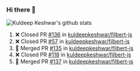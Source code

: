 ### Hi there 👋

<!--
**kuldeepkeshwar/kuldeepkeshwar** is a ✨ _special_ ✨ repository because its `README.md` (this file) appears on your GitHub profile.

Here are some ideas to get you started:

- 🔭 I’m currently working on ...
- 🌱 I’m currently learning ...
- 👯 I’m looking to collaborate on ...
- 🤔 I’m looking for help with ...
- 💬 Ask me about ...
- 📫 How to reach me: ...
- 😄 Pronouns: ...
- ⚡ Fun fact: ...
-->
![Kuldeep Keshwar's github stats](https://github-readme-stats.vercel.app/api?username=kuldeepkeshwar&show_icons=true)

<!--START_SECTION:activity-->
1. ❌ Closed PR [#136](https://github.com/kuldeepkeshwar/filbert-js/pull/136) in [kuldeepkeshwar/filbert-js](https://github.com/kuldeepkeshwar/filbert-js)
2. ❌ Closed PR [#57](https://github.com/kuldeepkeshwar/filbert-js/pull/57) in [kuldeepkeshwar/filbert-js](https://github.com/kuldeepkeshwar/filbert-js)
3. 🎉 Merged PR [#135](https://github.com/kuldeepkeshwar/filbert-js/pull/135) in [kuldeepkeshwar/filbert-js](https://github.com/kuldeepkeshwar/filbert-js)
4. ❌ Closed PR [#118](https://github.com/kuldeepkeshwar/filbert-js/pull/118) in [kuldeepkeshwar/filbert-js](https://github.com/kuldeepkeshwar/filbert-js)
5. 🎉 Merged PR [#137](https://github.com/kuldeepkeshwar/filbert-js/pull/137) in [kuldeepkeshwar/filbert-js](https://github.com/kuldeepkeshwar/filbert-js)
<!--END_SECTION:activity-->

